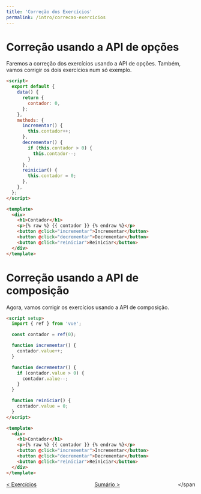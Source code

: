 ```yaml
---
title: 'Correção dos Exercícios'
permalink: /intro/correcao-exercicios
---
```


# Correção usando a API de opções

Faremos a correção dos exercícios usando a API de opções. Também, vamos corrigir os dois exercícios num só exemplo.

```html
<script>
  export default {
    data() {
      return {
        contador: 0,
      };
    },
    methods: {
      incrementar() {
        this.contador++;
      },
      decrementar() {
        if (this.contador > 0) {
          this.contador--;
        }
      },
      reiniciar() {
        this.contador = 0;
      },
    },
  };
</script>

<template>
  <div>
    <h1>Contador</h1>
    <p>{% raw %} {{ contador }} {% endraw %}</p>
    <button @click="incrementar">Incrementar</button>
    <button @click="decrementar">Decrementar</button>
    <button @click="reiniciar">Reiniciar</button>
  </div>
</template>
```

# Correção usando a API de composição

Agora, vamos corrigir os exercícios usando a API de composição.

```html
<script setup>
  import { ref } from 'vue';

  const contador = ref(0);

  function incrementar() {
    contador.value++;
  }

  function decrementar() {
    if (contador.value > 0) {
      contador.value--;
    }
  }

  function reiniciar() {
    contador.value = 0;
  }
</script>

<template>
  <div>
    <h1>Contador</h1>
    <p>{% raw %} {{ contador }} {% endraw %}</p>
    <button @click="incrementar">Incrementar</button>
    <button @click="decrementar">Decrementar</button>
    <button @click="reiniciar">Reiniciar</button>
  </div>
</template>
```

<span style="display: flex; justify-content: space-between;"><span>[&lt; Exercícios](exercicios.html 'Voltar')</span> <span>[Sumário &gt;](../ 'Próximo')</span></span
